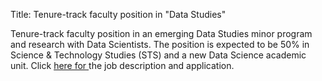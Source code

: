 Title: Tenure-track faculty position in "Data Studies"

Tenure-track faculty position in an emerging Data Studies minor program and research with Data Scientists.
The position is expected to be 50% in Science &amp; Technology Studies (STS) and a new Data Science academic unit. Click
<a href="https://recruit.ucdavis.edu/apply/JPF01228">here for </a> the job description and application.


